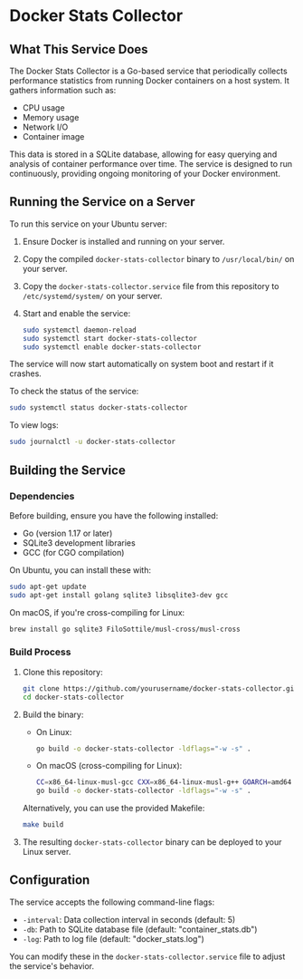 # Docker Stats Collector

## What This Service Does

The Docker Stats Collector is a Go-based service that periodically collects performance statistics from running Docker containers on a host system. It gathers information such as:

- CPU usage
- Memory usage
- Network I/O
- Container image

This data is stored in a SQLite database, allowing for easy querying and analysis of container performance over time. The service is designed to run continuously, providing ongoing monitoring of your Docker environment.

## Running the Service on a Server

To run this service on your Ubuntu server:

1. Ensure Docker is installed and running on your server.

2. Copy the compiled `docker-stats-collector` binary to `/usr/local/bin/` on your server.

3. Copy the `docker-stats-collector.service` file from this repository to `/etc/systemd/system/` on your server.

4. Start and enable the service:

   ```bash
   sudo systemctl daemon-reload
   sudo systemctl start docker-stats-collector
   sudo systemctl enable docker-stats-collector
   ```

The service will now start automatically on system boot and restart if it crashes.

To check the status of the service:

```bash
sudo systemctl status docker-stats-collector
```

To view logs:

```bash
sudo journalctl -u docker-stats-collector
```

## Building the Service

### Dependencies

Before building, ensure you have the following installed:

- Go (version 1.17 or later)
- SQLite3 development libraries
- GCC (for CGO compilation)

On Ubuntu, you can install these with:

```bash
sudo apt-get update
sudo apt-get install golang sqlite3 libsqlite3-dev gcc
```

On macOS, if you're cross-compiling for Linux:

```bash
brew install go sqlite3 FiloSottile/musl-cross/musl-cross
```

### Build Process

1. Clone this repository:

   ```bash
   git clone https://github.com/yourusername/docker-stats-collector.git
   cd docker-stats-collector
   ```

2. Build the binary:

   - On Linux:

     ```bash
     go build -o docker-stats-collector -ldflags="-w -s" .
     ```

   - On macOS (cross-compiling for Linux):
     ```bash
     CC=x86_64-linux-musl-gcc CXX=x86_64-linux-musl-g++ GOARCH=amd64 GOOS=linux CGO_ENABLED=1 \
     go build -o docker-stats-collector -ldflags="-w -s" .
     ```

   Alternatively, you can use the provided Makefile:

   ```bash
   make build
   ```

3. The resulting `docker-stats-collector` binary can be deployed to your Linux server.

## Configuration

The service accepts the following command-line flags:

- `-interval`: Data collection interval in seconds (default: 5)
- `-db`: Path to SQLite database file (default: "container_stats.db")
- `-log`: Path to log file (default: "docker_stats.log")

You can modify these in the `docker-stats-collector.service` file to adjust the service's behavior.
